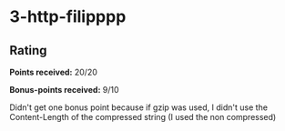 # 3-http-filipppp

## Rating

**Points received:** 20/20

**Bonus-points received:** 9/10

Didn't get one bonus point because if gzip was used, I didn't use the Content-Length of the compressed string (I used the non compressed)
